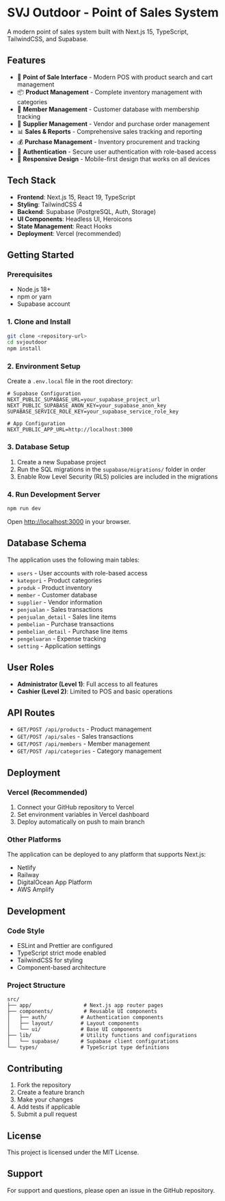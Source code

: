 # SVJ Outdoor - Point of Sales System

A modern point of sales system built with Next.js 15, TypeScript, TailwindCSS, and Supabase.

## Features

- 🛒 **Point of Sale Interface** - Modern POS with product search and cart management
- 📦 **Product Management** - Complete inventory management with categories
- 👥 **Member Management** - Customer database with membership tracking
- 🏪 **Supplier Management** - Vendor and purchase order management
- 📊 **Sales & Reports** - Comprehensive sales tracking and reporting
- 💰 **Purchase Management** - Inventory procurement and tracking
- 🔐 **Authentication** - Secure user authentication with role-based access
- 📱 **Responsive Design** - Mobile-first design that works on all devices

## Tech Stack

- **Frontend**: Next.js 15, React 19, TypeScript
- **Styling**: TailwindCSS 4
- **Backend**: Supabase (PostgreSQL, Auth, Storage)
- **UI Components**: Headless UI, Heroicons
- **State Management**: React Hooks
- **Deployment**: Vercel (recommended)

## Getting Started

### Prerequisites

- Node.js 18+
- npm or yarn
- Supabase account

### 1. Clone and Install

```bash
git clone <repository-url>
cd svjoutdoor
npm install
```

### 2. Environment Setup

Create a `.env.local` file in the root directory:

```env
# Supabase Configuration
NEXT_PUBLIC_SUPABASE_URL=your_supabase_project_url
NEXT_PUBLIC_SUPABASE_ANON_KEY=your_supabase_anon_key
SUPABASE_SERVICE_ROLE_KEY=your_supabase_service_role_key

# App Configuration
NEXT_PUBLIC_APP_URL=http://localhost:3000
```

### 3. Database Setup

1. Create a new Supabase project
2. Run the SQL migrations in the `supabase/migrations/` folder in order
3. Enable Row Level Security (RLS) policies are included in the migrations

### 4. Run Development Server

```bash
npm run dev
```

Open [http://localhost:3000](http://localhost:3000) in your browser.

## Database Schema

The application uses the following main tables:

- `users` - User accounts with role-based access
- `kategori` - Product categories
- `produk` - Product inventory
- `member` - Customer database
- `supplier` - Vendor information
- `penjualan` - Sales transactions
- `penjualan_detail` - Sales line items
- `pembelian` - Purchase transactions
- `pembelian_detail` - Purchase line items
- `pengeluaran` - Expense tracking
- `setting` - Application settings

## User Roles

- **Administrator (Level 1)**: Full access to all features
- **Cashier (Level 2)**: Limited to POS and basic operations

## API Routes

- `GET/POST /api/products` - Product management
- `GET/POST /api/sales` - Sales transactions
- `GET/POST /api/members` - Member management
- `GET/POST /api/categories` - Category management

## Deployment

### Vercel (Recommended)

1. Connect your GitHub repository to Vercel
2. Set environment variables in Vercel dashboard
3. Deploy automatically on push to main branch

### Other Platforms

The application can be deployed to any platform that supports Next.js:

- Netlify
- Railway
- DigitalOcean App Platform
- AWS Amplify

## Development

### Code Style

- ESLint and Prettier are configured
- TypeScript strict mode enabled
- TailwindCSS for styling
- Component-based architecture

### Project Structure

```
src/
├── app/                 # Next.js app router pages
├── components/          # Reusable UI components
│   ├── auth/           # Authentication components
│   ├── layout/         # Layout components
│   └── ui/             # Base UI components
├── lib/                # Utility functions and configurations
│   └── supabase/       # Supabase client configurations
└── types/              # TypeScript type definitions
```

## Contributing

1. Fork the repository
2. Create a feature branch
3. Make your changes
4. Add tests if applicable
5. Submit a pull request

## License

This project is licensed under the MIT License.

## Support

For support and questions, please open an issue in the GitHub repository.
